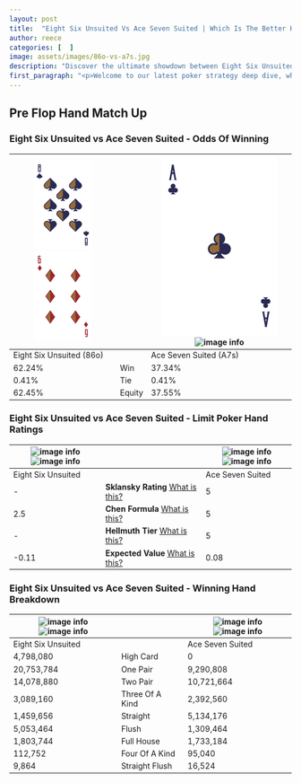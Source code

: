 ```yaml
---
layout: post
title:  "Eight Six Unsuited Vs Ace Seven Suited | Which Is The Better Hand In Poker? A Complete Guide"
author: reece
categories: [  ]
image: assets/images/86o-vs-a7s.jpg
description: "Discover the ultimate showdown between Eight Six Unsuited and Ace Seven Suited in poker! Uncover the odds, strategies, and scenarios where one hand triumphs over the other. Get ready to up your poker game with this thrilling analysis."
first_paragraph: "<p>Welcome to our latest poker strategy deep dive, where we're pitting two distinct hands against each other in a high-stakes showdown: Eight Six Unsuited vs Ace Seven Suited.</p><p>In the dynamic world of poker, every decision counts, and knowing which hand holds the upper hand is key to your success at the table.</p><p>In this article, we'll dissect these two hands, explore the scenarios where one dominates the other, and equip you with the knowledge to make strategic choices that can tip the odds in your favor.</p><p>Get ready to unravel the intriguing dynamics of these poker hands and elevate your game to new heights.</p>"
---
```




[comment]: # (sp0)

## Pre Flop Hand Match Up

<div class="table hand-ratings" markdown="1"> 



### Eight Six Unsuited vs Ace Seven Suited - Odds Of Winning


    
| ![image info](assets/images/hand1/8.png) ![image info](assets/images/hand1/6o.png) |  | ![image info](assets/images/hand2/a.png) ![image info](assets/images/hand2/7s.png) |
| -------- | -------- | -------- |
| Eight Six Unsuited (86o) |  | Ace Seven Suited (A7s) |
| 62.24% | Win | 37.34% |
| 0.41% | Tie | 0.41% |
| 62.45% | Equity | 37.55% |




[comment]: # (sp1)



### Eight Six Unsuited vs Ace Seven Suited - Limit Poker Hand Ratings


    
| ![image info](https://www.riverpairs.com/assets/images/hand1/8.png) ![image info](https://www.riverpairs.com/assets/images/hand1/6o.png) |  | ![image info](https://www.riverpairs.com/assets/images/hand2/a.png) ![image info](https://www.riverpairs.com/assets/images/hand2/7s.png) |
| -------- | -------- | -------- |
| Eight Six Unsuited |  | Ace Seven Suited |
| - | **Sklansky Rating** [What is this?](/sklansky-rating-explained) | 5 |
| 2.5 | **Chen Formula** [What is this?](/chen-formula-explained) | 5 |
| - | **Hellmuth Tier** [What is this?](/Hellmuth-tier-explained) | 5 |
| -0.11 | **Expected Value** [What is this?](/expected-value-explained) | 0.08 |




[comment]: # (sp2)



### Eight Six Unsuited vs Ace Seven Suited - Winning Hand Breakdown


    
| ![image info](https://www.riverpairs.com/assets/images/hand1/8.png) ![image info](https://www.riverpairs.com/assets/images/hand1/6o.png) |  | ![image info](https://www.riverpairs.com/assets/images/hand2/a.png) ![image info](https://www.riverpairs.com/assets/images/hand2/7s.png) |
| -------- | -------- | -------- |
| Eight Six Unsuited |  | Ace Seven Suited |
| 4,798,080 | High Card | 0 |
| 20,753,784 | One Pair | 9,290,808 |
| 14,078,880 | Two Pair | 10,721,664 |
| 3,089,160 | Three Of A Kind | 2,392,560 |
| 1,459,656 | Straight | 5,134,176 |
| 5,053,464 | Flush | 1,309,464 |
| 1,803,744 | Full House | 1,733,184 |
| 112,752 | Four Of A Kind | 95,040 |
| 9,864 | Straight Flush | 16,524 |




[comment]: # (sp3)



</div>

[comment]: # (sp4)



[comment]: # (sp5)

